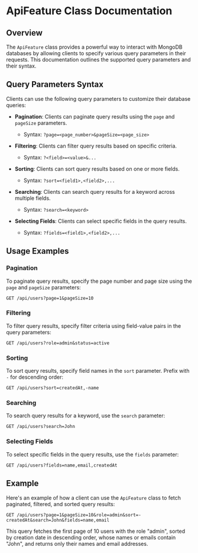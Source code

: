 # ApiFeature Class Documentation

## Overview

The `ApiFeature` class provides a powerful way to interact with MongoDB databases by allowing clients to specify various query parameters in their requests. This documentation outlines the supported query parameters and their syntax.

## Query Parameters Syntax

Clients can use the following query parameters to customize their database queries:

- **Pagination**: Clients can paginate query results using the `page` and `pageSize` parameters.
  - Syntax: `?page=<page_number>&pageSize=<page_size>`

- **Filtering**: Clients can filter query results based on specific criteria.
  - Syntax: `?<field>=<value>&...`

- **Sorting**: Clients can sort query results based on one or more fields.
  - Syntax: `?sort=<field1>,<field2>,...`

- **Searching**: Clients can search query results for a keyword across multiple fields.
  - Syntax: `?search=<keyword>`

- **Selecting Fields**: Clients can select specific fields in the query results.
  - Syntax: `?fields=<field1>,<field2>,...`

## Usage Examples

### Pagination

To paginate query results, specify the page number and page size using the `page` and `pageSize` parameters:

```http
GET /api/users?page=1&pageSize=10
```

### Filtering

To filter query results, specify filter criteria using field-value pairs in the query parameters:

```http
GET /api/users?role=admin&status=active
```

### Sorting

To sort query results, specify field names in the `sort` parameter. Prefix with `-` for descending order:

```http
GET /api/users?sort=createdAt,-name
```

### Searching

To search query results for a keyword, use the `search` parameter:

```http
GET /api/users?search=John
```

### Selecting Fields

To select specific fields in the query results, use the `fields` parameter:

```http
GET /api/users?fields=name,email,createdAt
```

## Example

Here's an example of how a client can use the `ApiFeature` class to fetch paginated, filtered, and sorted query results:

```http
GET /api/users?page=1&pageSize=10&role=admin&sort=-createdAt&search=John&fields=name,email
```

This query fetches the first page of 10 users with the role "admin", sorted by creation date in descending order, whose names or emails contain "John", and returns only their names and email addresses.